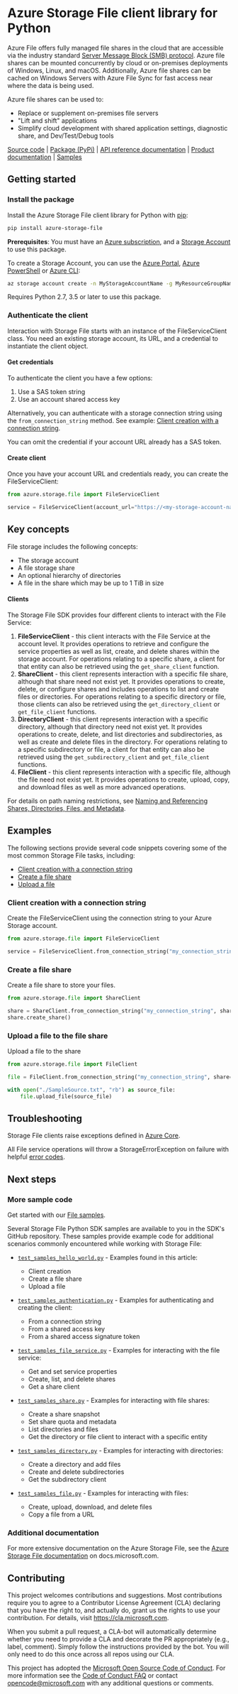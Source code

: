 # Azure Storage File client library for Python

Azure File offers fully managed file shares in the cloud that are accessible via the industry standard [Server Message Block (SMB) protocol](https://docs.microsoft.com/en-us/windows/desktop/FileIO/microsoft-smb-protocol-and-cifs-protocol-overview). Azure file shares can be mounted concurrently by cloud or on-premises deployments of Windows, Linux, and macOS. Additionally, Azure file shares can be cached on Windows Servers with Azure File Sync for fast access near where the data is being used.

Azure file shares can be used to:

* Replace or supplement on-premises file servers
* "Lift and shift" applications
* Simplify cloud development with shared application settings, diagnostic share, and Dev/Test/Debug tools

[Source code](TODO) | [Package (PyPi)](TODO) | [API reference documentation](https://docs.microsoft.com/en-us/rest/api/storageservices/file-service-rest-api) | [Product documentation](https://docs.microsoft.com/en-us/azure/storage/) | [Samples](TODO)

## Getting started

### Install the package
Install the Azure Storage File client library for Python with [pip](https://pypi.org/project/pip/):

```bash
pip install azure-storage-file
```

**Prerequisites**: You must have an [Azure subscription](https://azure.microsoft.com/en-us/free/), and a
[Storage Account](https://docs.microsoft.com/en-us/azure/storage/common/storage-account-overview) to use this package.

To create a Storage Account, you can use the [Azure Portal](https://docs.microsoft.com/en-us/azure/storage/common/storage-quickstart-create-account?tabs=azure-portal),
[Azure PowerShell](https://docs.microsoft.com/en-us/azure/storage/common/storage-quickstart-create-account?tabs=azure-powershell) or [Azure CLI](https://docs.microsoft.com/en-us/azure/storage/common/storage-quickstart-create-account?tabs=azure-cli):

```bash
az storage account create -n MyStorageAccountName -g MyResourceGroupName
```

Requires Python 2.7, 3.5 or later to use this package.

### Authenticate the client

Interaction with Storage File starts with an instance of the FileServiceClient class. You need an existing storage account, its URL, and a credential to instantiate the client object.

#### Get credentials

To authenticate the client you have a few options:
1. Use a SAS token string 
2. Use an account shared access key

Alternatively, you can authenticate with a storage connection string using the `from_connection_string` method. See example: [Client creation with a connection string](#client-creation-with-a-connection-string).

You can omit the credential if your account URL already has a SAS token.

#### Create client

Once you have your account URL and credentials ready, you can create the FileServiceClient:

```python
from azure.storage.file import FileServiceClient

service = FileServiceClient(account_url="https://<my-storage-account-name>.file.core.windows.net/", credential=credential)
```

## Key concepts

File storage includes the following concepts:
* The storage account
* A file storage share
* An optional hierarchy of directories
* A file in the share which may be up to 1 TiB in size

#### Clients

The Storage File SDK provides four different clients to interact with the File Service:
1. **FileServiceClient** - this client interacts with the File Service at the account level. 
    It provides operations to retrieve and configure the service properties
    as well as list, create, and delete shares within the storage account.
    For operations relating to a specific share, a client for that entity
    can also be retrieved using the `get_share_client` function.
2. **ShareClient** - this client represents interaction with a specific
    file share, although that share need not exist yet. It provides operations to create, delete, or
    configure shares and includes operations to list and create files or directories.
    For operations relating to a specific directory or file, those clients can also be retrieved using
    the `get_directory_client` or `get_file_client` functions.
3. **DirectoryClient** - this client represents interaction with a specific
    directory, although that directory need not exist yet. It provides operations to create, delete, and list 
    directories and subdirectories, as well as create and delete files in the directory. For operations 
    relating to a specific subdirectory or file, a client for that entity can also be retrieved using
    the `get_subdirectory_client` and `get_file_client` functions.
4. **FileClient** - this client represents interaction with a specific file, although the file need not
    exist yet. It provides operations to create, upload, copy, and download files as well as more advanced
    operations.

For details on path naming restrictions, see [Naming and Referencing Shares, Directories, Files, and Metadata](https://docs.microsoft.com/en-us/rest/api/storageservices/naming-and-referencing-shares--directories--files--and-metadata).

## Examples

The following sections provide several code snippets covering some of the most common Storage File tasks, including:

* [Client creation with a connection string](#client-creation-with-a-connection-string)
* [Create a file share](#create-a-file-share)
* [Upload a file](#upload-a-file)


### Client creation with a connection string
Create the FileServiceClient using the connection string to your Azure Storage account.

```python
from azure.storage.file import FileServiceClient

service = FileServiceClient.from_connection_string("my_connection_string")
```

### Create a file share
Create a file share to store your files.

```python
from azure.storage.file import ShareClient

share = ShareClient.from_connection_string("my_connection_string", share="myshare")
share.create_share()
```

### Upload a file to the file share
Upload a file to the share

```python
from azure.storage.file import FileClient

file = FileClient.from_connection_string("my_connection_string", share="share", file_path="myfile")

with open("./SampleSource.txt", "rb") as source_file:
    file.upload_file(source_file)
```

## Troubleshooting
Storage File clients raise exceptions defined in [Azure Core](https://github.com/Azure/azure-sdk-for-python/blob/master/sdk/core/azure-core/docs/exceptions.md).

All File service operations will throw a StorageErrorException on failure with helpful [error codes](https://docs.microsoft.com/en-us/rest/api/storageservices/file-service-error-codes).

## Next steps
### More sample code

Get started with our [File samples](TODO).

Several Storage File Python SDK samples are available to you in the SDK's GitHub repository. These samples provide example code for additional scenarios commonly encountered while working with Storage File:

* [`test_samples_hello_world.py`](TODO) - Examples found in this article:
    * Client creation
    * Create a file share
    * Upload a file

* [`test_samples_authentication.py`](TODO) - Examples for authenticating and creating the client:
    * From a connection string
    * From a shared access key
    * From a shared access signature token

* [`test_samples_file_service.py`](TODO) - Examples for interacting with the file service:
    * Get and set service properties
    * Create, list, and delete shares
    * Get a share client

* [`test_samples_share.py`](TODO) - Examples for interacting with file shares:
    * Create a share snapshot
    * Set share quota and metadata
    * List directories and files
    * Get the directory or file client to interact with a specific entity

* [`test_samples_directory.py`](TODO) - Examples for interacting with directories:
    * Create a directory and add files
    * Create and delete subdirectories
    * Get the subdirectory client

* [`test_samples_file.py`](TODO) - Examples for interacting with files:
    * Create, upload, download, and delete files
    * Copy a file from a URL

### Additional documentation

For more extensive documentation on the Azure Storage File, see the [Azure Storage File documentation](https://docs.microsoft.com/en-us/azure/storage/) on docs.microsoft.com.


## Contributing
This project welcomes contributions and suggestions.  Most contributions require you to agree to a Contributor License Agreement (CLA) declaring that you have the right to, and actually do, grant us the rights to use your contribution. For details, visit https://cla.microsoft.com.

When you submit a pull request, a CLA-bot will automatically determine whether you need to provide a CLA and decorate the PR appropriately (e.g., label, comment). Simply follow the instructions provided by the bot. You will only need to do this once across all repos using our CLA.

This project has adopted the [Microsoft Open Source Code of Conduct](https://opensource.microsoft.com/codeofconduct/). For more information see the [Code of Conduct FAQ](https://opensource.microsoft.com/codeofconduct/faq/) or contact [opencode@microsoft.com](mailto:opencode@microsoft.com) with any additional questions or comments.